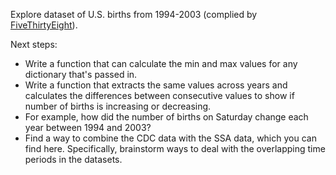 Explore dataset of U.S. births from 1994-2003 (complied by [FiveThirtyEight](https://raw.githubusercontent.com/fivethirtyeight/data/master/births/US_births_1994-2003_CDC_NCHS.csv)).

Next steps:

- Write a function that can calculate the min and max values for any dictionary that's passed in.
- Write a function that extracts the same values across years and calculates the differences between consecutive values to show if number of births is increasing or decreasing.
- For example, how did the number of births on Saturday change each year between 1994 and 2003?
- Find a way to combine the CDC data with the SSA data, which you can find here. Specifically, brainstorm ways to deal with the overlapping time periods in the datasets.
